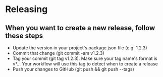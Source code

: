 # Releasing

## When you want to create a new release, follow these steps

* Update the version in your project's package.json file (e.g. 1.2.3)
* Commit that change (git commit -am v1.2.3)
* Tag your commit (git tag v1.2.3). Make sure your tag name's format is v*.*.*. Your workflow will use this tag to detect when to create a release
* Push your changes to GitHub (git push && git push --tags)
